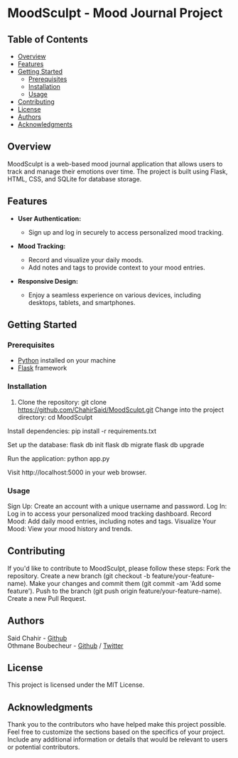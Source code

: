 # MoodSculpt - Mood Journal Project

## Table of Contents

- [Overview](#overview)
- [Features](#features)
- [Getting Started](#getting-started)
  - [Prerequisites](#prerequisites)
  - [Installation](#installation)
  - [Usage](#usage)
- [Contributing](#contributing)
- [License](#license)
- [Authors](#authors)
- [Acknowledgments](#acknowledgments)

## Overview

MoodSculpt is a web-based mood journal application that allows users to track and manage their emotions over time. The project is built using Flask, HTML, CSS, and SQLite for database storage.

## Features

- **User Authentication:**
  - Sign up and log in securely to access personalized mood tracking.

- **Mood Tracking:**
  - Record and visualize your daily moods.
  - Add notes and tags to provide context to your mood entries.

- **Responsive Design:**
  - Enjoy a seamless experience on various devices, including desktops, tablets, and smartphones.

## Getting Started

### Prerequisites

- [Python](https://www.python.org/) installed on your machine
- [Flask](https://flask.palletsprojects.com/en/2.1.x/) framework

### Installation

1. Clone the repository:
   git clone https://github.com/ChahirSaid/MoodSculpt.git
Change into the project directory:
   cd MoodSculpt

Install dependencies:
   pip install -r requirements.txt

Set up the database:
   flask db init
   flask db migrate
   flask db upgrade
   
Run the application:
   python app.py
   
Visit http://localhost:5000 in your web browser.

### Usage
Sign Up:
   Create an account with a unique username and password.
Log In:
   Log in to access your personalized mood tracking dashboard.
Record Mood:
   Add daily mood entries, including notes and tags.
Visualize Your Mood:
   View your mood history and trends.
   
## Contributing
If you'd like to contribute to MoodSculpt, please follow these steps:
   Fork the repository.
   Create a new branch (git checkout -b feature/your-feature-name).
   Make your changes and commit them (git commit -am 'Add some feature').
   Push to the branch (git push origin feature/your-feature-name).
   Create a new Pull Request.

## Authors
Said Chahir - [Github](https://github.com/ChahirSaid)  
Othmane Boubecheur - [Github](https://github.com/glackyy) / [Twitter](https://twitter.com/glackybeatz)

## License
This project is licensed under the MIT License.

## Acknowledgments
Thank you to the contributors who have helped make this project possible.
Feel free to customize the sections based on the specifics of your project. Include any additional information or details that would be relevant to users or potential contributors.
